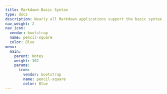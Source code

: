 ```yaml
---
title: Markdown Basic Syntax
type: docs
description: Nearly all Markdown applications support the basic syntax outlined in the original Markdown design document.
nav_weight: 2
nav_icon:
  vendor: bootstrap
  name: pencil-square
  color: Blue
menu:
  main:
    parent: Notes
    weight: 302
    params:
      icon:
        vendor: bootstrap
        name: pencil-square
        color: Blue
---
```

